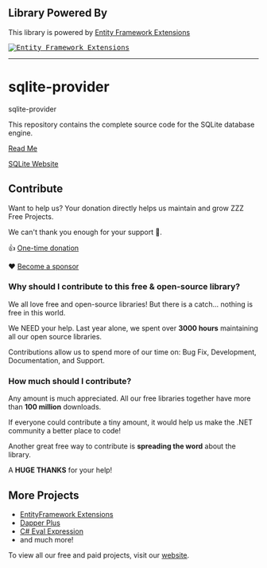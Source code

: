 ## Library Powered By

This library is powered by [Entity Framework Extensions](https://entityframework-extensions.net/?z=github&y=entityframework-plus)

<a href="https://entityframework-extensions.net/?z=github&y=entityframework-plus">
<kbd>
<img src="https://zzzprojects.github.io/images/logo/entityframework-extensions-pub.jpg" alt="Entity Framework Extensions" />
</kbd>
</a>

---

# sqlite-provider
sqlite-provider

This repository contains the complete source code for the SQLite database engine.

[Read Me](https://sqlite.org/src/doc/trunk/README.md)

[SQLite Website](https://www.sqlite.org/index.html)

## Contribute

Want to help us? Your donation directly helps us maintain and grow ZZZ Free Projects. 

We can't thank you enough for your support 🙏.

👍 [One-time donation](https://zzzprojects.com/contribute)

❤️ [Become a sponsor](https://github.com/sponsors/zzzprojects) 

### Why should I contribute to this free & open-source library?
We all love free and open-source libraries! But there is a catch... nothing is free in this world.

We NEED your help. Last year alone, we spent over **3000 hours** maintaining all our open source libraries.

Contributions allow us to spend more of our time on: Bug Fix, Development, Documentation, and Support.

### How much should I contribute?
Any amount is much appreciated. All our free libraries together have more than **100 million** downloads.

If everyone could contribute a tiny amount, it would help us make the .NET community a better place to code!

Another great free way to contribute is  **spreading the word** about the library.

A **HUGE THANKS** for your help!

## More Projects

- [EntityFramework Extensions](https://entityframework-extensions.net/)
- [Dapper Plus](https://dapper-plus.net/)
- [C# Eval Expression](https://eval-expression.net/)
- and much more! 

To view all our free and paid projects, visit our [website](https://zzzprojects.com/).
